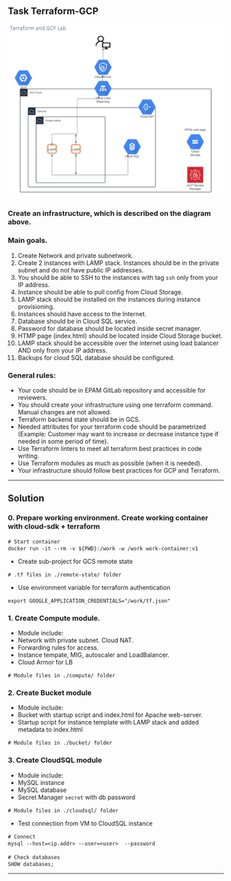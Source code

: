 ## Task Terraform-GCP

![diagram](img/1.jpg)

### Create an infrastructure, which is described on the diagram above. 

### Main goals.

1.  Create Network and private subnetwork.  
2.  Create 2 instances with LAMP stack. Instances should be in the private subnet and do not have public IP addresses.
3.  You should be able to SSH to the instances with tag `ssh` only from your IP address. 
4.  Instance should be able to pull config from Cloud Storage. 
5.  LAMP stack should be installed on the instances during instance provisioning. 
6.  Instances should have access to the Internet.
7.  Database should be in Cloud SQL service. 
8.  Password for database should be located inside secret manager.
9.  HTMP page (index.html) should be located inside Cloud Storage bucket.
10. LAMP stack should be accessible over the internet using load balancer AND only from your IP address.
11. Backups for cloud SQL database should be configured. 

### General rules: 

* Your code should be in EPAM GitLab repository and accessible for reviewers. 
* You should create your infrastructure using one terraform command. Manual changes are not allowed. 
* Terraform backend state should be in GCS. 
* Needed attributes for your terraform code should be parametrized (Example: Customer may want to increase or decrease instance type if needed in some period of time). 
* Use Terraform linters to meet all terraform best practices in code writing. 
* Use Terraform modules as much as possible (when it is needed). 
* Your infrastructure should follow best practices for GCP and Terraform. 

--------------------------------------------

## Solution

### 0. Prepare working environment. Create working container with cloud-sdk + terraform

```
# Start container
docker run -it --rm -v ${PWD}:/work -w /work work-container:v1
```

* Create sub-project for GCS remote state

```
# .tf files in ./remote-state/ folder
``` 

* Use environment variable for terraform authentication

```
export GOOGLE_APPLICATION_CREDENTIALS="/work/tf.json"
```

### 1. Create Compute module.

* Module include:
* Network with private subnet. Cloud NAT.
* Forwarding rules for access.
* Instance tempate, MIG, autoscaler and LoadBalancer.
* Cloud Armor for LB

```
# Module files in ./compute/ folder
```

### 2. Create Bucket module

* Module include:
* Bucket with startup script and index.html for Apache web-server.
* Startup script for instance template with LAMP stack and added metadata to index.html

```
# Module files in ./bucket/ folder
```

### 3. Create CloudSQL module

* Module include:
* MySQL instance
* MySQL database
* Secret Manager `secret` with db password

```
# Module files in ./cloudsql/ folder
```

* Test connection from VM to CloudSQL instance

```
# Connect 
mysql --host=<ip.addr> --user=<user>  --password

# Check databases
SHOW databases;
```

---------------------------------------------------